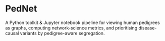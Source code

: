 # PedNet
A Python toolkit &amp; Jupyter notebook pipeline for viewing human pedigrees as graphs, computing network-science metrics, and prioritising disease-causal variants by pedigree-aware segregation.
